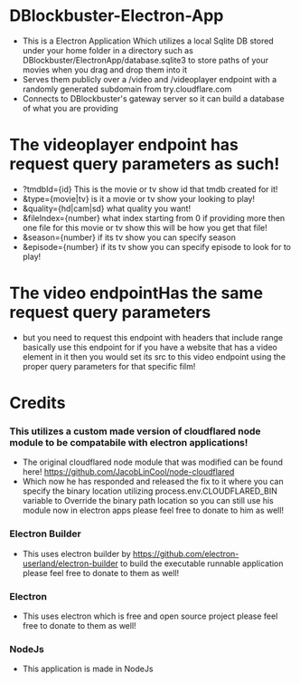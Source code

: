 # DBlockbuster-Electron-App
- This is a Electron Application Which utilizes a local Sqlite DB stored under your home folder in a directory such as DBlockbuster/ElectronApp/database.sqlite3 to store paths of your movies when you drag and drop them into it
- Serves them publicly over a /video and /videoplayer endpoint with a randomly generated subdomain from try.cloudflare.com
- Connects to DBlockbuster's gateway server so it can build a database of what you are providing


# The videoplayer endpoint has request query parameters as such!
- ?tmdbId={id} This is the movie or tv show id that tmdb created for it!
- &type={movie|tv} is it a movie or tv show your looking to play!
- &quality={hd|cam|sd} what quality you want!
- &fileIndex={number} what index starting from 0 if providing more then one file for this movie or tv show this will be how you get that file!
- &season={number} if its tv show you can specify season
- &episode={number} if its tv show you can specify episode to look for to play!

# The video endpointHas the same request query parameters
- but you need to request this endpoint with headers that include range basically use this endpoint for if you have a website that has a video element in it then you would set its src to this video endpoint using the proper query parameters for that specific film!



# Credits

### This utilizes a custom made version of cloudflared node module to be compatabile with electron applications!
- The original cloudflared node module that was modified can be found here!
https://github.com/JacobLinCool/node-cloudflared
- Which now he has responded and released the fix to it where you can specify the binary location utilizing process.env.CLOUDFLARED_BIN variable to Override the binary path location so you can still use his module now in electron apps please feel free to donate to him as well!
### Electron Builder
- This uses electron builder by https://github.com/electron-userland/electron-builder to build the executable runnable application please feel free to donate to them as well!
### Electron
- This uses electron which is free and open source project please feel free to donate to them as well!
### NodeJs
- This application is made in NodeJs